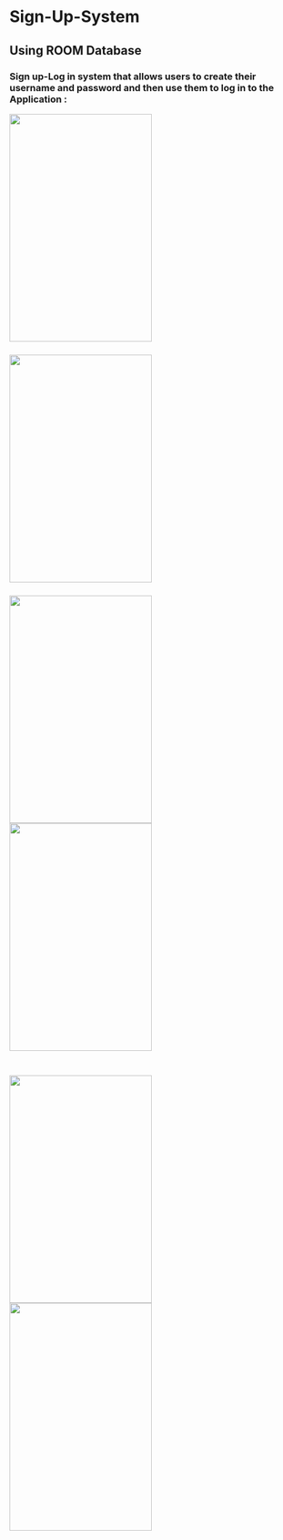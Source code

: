 # Sign-Up-System
## Using ROOM Database
### Sign up-Log in system that allows users to create their username and password and then use them to log in to the Application :
<img src="https://github.com/yassakamille/Sign-Up-System/assets/85362073/287629f2-e10c-4960-88f2-dcba9eaa0cc7" width="250" height="400"/>
<br/>
<h3 if Username or password is worng />
<img src = "https://github.com/yassakamille/Sign-Up-System/assets/85362073/7d10717e-caf4-43a9-89b2-5962be98b8f2" width=" 250" height="400"/>
<br/>
 <h3 User Can register/> 
<img src = "https://github.com/yassakamille/Sign-Up-System/assets/85362073/9e9c1379-96a6-448a-abdc-731c33c7ce96" width="250" height="400"/>
<br/>
<img src = "https://github.com/yassakamille/Sign-Up-System/assets/85362073/df20d3e3-deda-46b5-a628-0a797d958451" width="250" height="400"/>
<br/>
<h3 Then he can log in to the application />
<br/>
<img src = "https://github.com/yassakamille/Sign-Up-System/assets/85362073/fed73e30-d8a1-4cdc-a178-6caa9d9e2433" width="250" height="400"/>
<br/>
<img src = "https://github.com/yassakamille/Sign-Up-System/assets/85362073/1003b3f3-eecd-420d-9a23-5676709a1fd3" width="250" height="400"/>
<br/>


